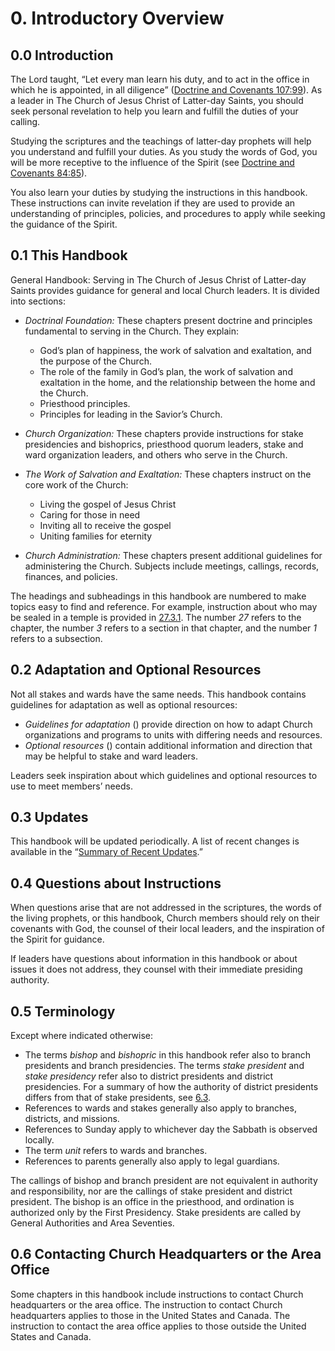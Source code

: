 # 0. Introductory Overview

## 0.0 Introduction

The Lord taught, “Let every man learn his duty, and to act in the office in which he is appointed, in all diligence” ([Doctrine and Covenants 107:99](https://www.churchofjesuschrist.org/study/scriptures/dc-testament/dc/107.99?lang=eng#p99)). As a leader in The Church of Jesus Christ of Latter-day Saints, you should seek personal revelation to help you learn and fulfill the duties of your calling.

Studying the scriptures and the teachings of latter-day prophets will help you understand and fulfill your duties. As you study the words of God, you will be more receptive to the influence of the Spirit (see [Doctrine and Covenants 84:85](https://www.churchofjesuschrist.org/study/scriptures/dc-testament/dc/84.85?lang=eng#p85)).

You also learn your duties by studying the instructions in this handbook. These instructions can invite revelation if they are used to provide an understanding of principles, policies, and procedures to apply while seeking the guidance of the Spirit.

## 0.1 This Handbook

General Handbook: Serving in The Church of Jesus Christ of Latter-day Saints provides guidance for general and local Church leaders. It is divided into sections:

* _Doctrinal Foundation:_ These chapters present doctrine and principles fundamental to serving in the Church. They explain:

	+ God’s plan of happiness, the work of salvation and exaltation, and the purpose of the Church.
	+ The role of the family in God’s plan, the work of salvation and exaltation in the home, and the relationship between the home and the Church.
	+ Priesthood principles.
	+ Principles for leading in the Savior’s Church.
* _Church Organization:_ These chapters provide instructions for stake presidencies and bishoprics, priesthood quorum leaders, stake and ward organization leaders, and others who serve in the Church.
* _The Work of Salvation and Exaltation:_ These chapters instruct on the core work of the Church:

	+ Living the gospel of Jesus Christ
	+ Caring for those in need
	+ Inviting all to receive the gospel
	+ Uniting families for eternity
* _Church Administration:_ These chapters present additional guidelines for administering the Church. Subjects include meetings, callings, records, finances, and policies.

The headings and subheadings in this handbook are numbered to make topics easy to find and reference. For example, instruction about who may be sealed in a temple is provided in [27.3.1](27-temple-ordinances-for-the-living.md#2731-who-may-be-sealed-in-a-temple). The number _27_ refers to the chapter, the number _3_ refers to a section in that chapter, and the number _1_ refers to a subsection.

## 0.2 Adaptation and Optional Resources

Not all stakes and wards have the same needs. This handbook contains guidelines for adaptation as well as optional resources:

* _Guidelines for adaptation_ () provide direction on how to adapt Church organizations and programs to units with differing needs and resources.
* _Optional resources_ () contain additional information and direction that may be helpful to stake and ward leaders.

Leaders seek inspiration about which guidelines and optional resources to use to meet members’ needs.

## 0.3 Updates

This handbook will be updated periodically. A list of recent changes is available in the “[Summary of Recent Updates](https://www.churchofjesuschrist.org/study/manual/general-handbook/summary-of-recent-updates?lang=eng).”

## 0.4 Questions about Instructions

When questions arise that are not addressed in the scriptures, the words of the living prophets, or this handbook, Church members should rely on their covenants with God, the counsel of their local leaders, and the inspiration of the Spirit for guidance.

If leaders have questions about information in this handbook or about issues it does not address, they counsel with their immediate presiding authority.

## 0.5 Terminology

Except where indicated otherwise:

* The terms _bishop_ and _bishopric_ in this handbook refer also to branch presidents and branch presidencies. The terms _stake president_ and _stake presidency_ refer also to district presidents and district presidencies. For a summary of how the authority of district presidents differs from that of stake presidents, see [6.3](6-stake-leadership.md#63-differences-between-the-authority-of-district-presidents-and-that-of-stake-presidents).
* References to wards and stakes generally also apply to branches, districts, and missions.
* References to Sunday apply to whichever day the Sabbath is observed locally.
* The term _unit_ refers to wards and branches.
* References to parents generally also apply to legal guardians.

The callings of bishop and branch president are not equivalent in authority and responsibility, nor are the callings of stake president and district president. The bishop is an office in the priesthood, and ordination is authorized only by the First Presidency. Stake presidents are called by General Authorities and Area Seventies.

## 0.6 Contacting Church Headquarters or the Area Office

Some chapters in this handbook include instructions to contact Church headquarters or the area office. The instruction to contact Church headquarters applies to those in the United States and Canada. The instruction to contact the area office applies to those outside the United States and Canada.